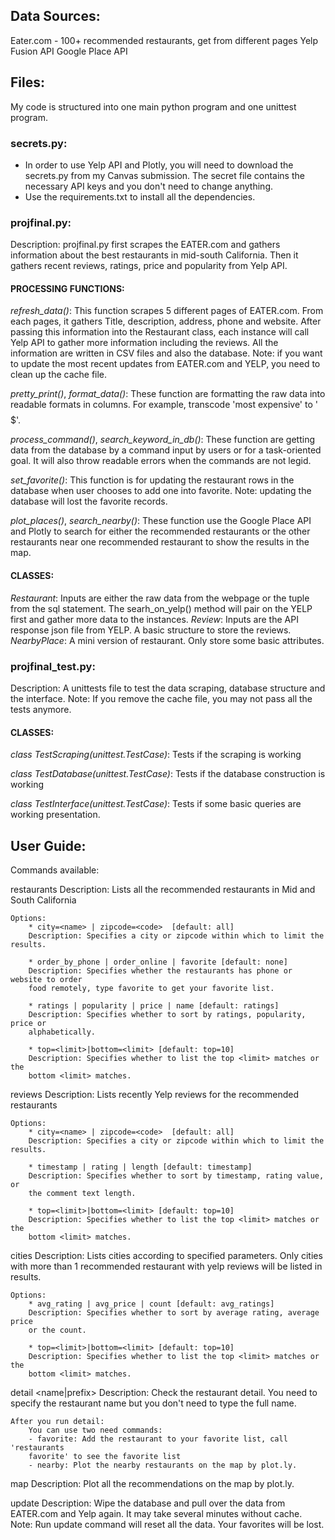 ## Data Sources:

Eater.com - 100+ recommended restaurants, get from different pages
Yelp Fusion API
Google Place API

## Files:

My code is structured into one main python program and one unittest program.

### secrets.py:

- In order to use Yelp API and Plotly, you will need to download the secrets.py from my Canvas submission. The secret file contains the necessary API keys and you don't need to change anything.
- Use the requirements.txt to install all the dependencies.

### projfinal.py:

Description: projfinal.py first scrapes the EATER.com and gathers information about the best restaurants in mid-south California. Then it gathers recent reviews, ratings, price and popularity from Yelp API.

#### PROCESSING FUNCTIONS:

_refresh_data()_: This function scrapes 5 different pages of EATER.com. From each pages, it gathers Title, description, address, phone and website. After  passing this information into the Restaurant class, each instance will call Yelp API to gather more information including the reviews. All the information are written in CSV files and also the database. Note: if you want to update the most recent updates from EATER.com and YELP, you need to clean up the cache file.

_pretty_print()_, _format_data()_: These function are formatting the raw data into readable formats in columns. For example, transcode 'most expensive' to '$$$$$'.

_process_command()_, _search_keyword_in_db()_: These function are getting data from the database by a command input by users or for a task-oriented goal. It will also throw readable errors when the commands are not legid.

_set_favorite()_: This function is for updating the restaurant rows in the database when user chooses to add one into favorite. Note: updating the database will lost the favorite records.

_plot_places()_, _search_nearby()_: These function use the Google Place API and Plotly to search for either the recommended restaurants or the other restaurants near one recommended restaurant to show the results in the map.

#### CLASSES:

_Restaurant_: Inputs are either the raw data from the webpage or the tuple from the sql statement. The searh_on_yelp() method will pair on the YELP first and gather more data to the instances.
_Review_: Inputs are the API response json file from YELP. A basic structure to store the reviews.
_NearbyPlace_: A mini version of restaurant. Only store some basic attributes.

### projfinal_test.py:

Description: A unittests file to test the data scraping, database structure and the interface. Note: If you remove the cache file, you may not pass all the tests anymore.

#### CLASSES:

_class TestScraping(unittest.TestCase)_: Tests if the scraping is working

_class TestDatabase(unittest.TestCase)_: Tests if the database construction is working

_class TestInterface(unittest.TestCase)_: Tests if some basic queries are working
presentation.


## User Guide:

Commands available:

restaurants
	Description: Lists all the recommended restaurants in Mid and South California

	Options:
		* city=<name> | zipcode=<code>  [default: all]
		Description: Specifies a city or zipcode within which to limit the results.

		* order_by_phone | order_online | favorite [default: none]
		Description: Specifies whether the restaurants has phone or website to order
		food remotely, type favorite to get your favorite list.

		* ratings | popularity | price | name [default: ratings]
		Description: Specifies whether to sort by ratings, popularity, price or
		alphabetically.

		* top=<limit>|bottom=<limit> [default: top=10]
		Description: Specifies whether to list the top <limit> matches or the
		bottom <limit> matches.

reviews
	Description: Lists recently Yelp reviews for the recommended restaurants

	Options:
		* city=<name> | zipcode=<code>  [default: all]
		Description: Specifies a city or zipcode within which to limit the results.

		* timestamp | rating | length [default: timestamp]
		Description: Specifies whether to sort by timestamp, rating value, or
		the comment text length.

		* top=<limit>|bottom=<limit> [default: top=10]
		Description: Specifies whether to list the top <limit> matches or the
		bottom <limit> matches.

cities
	Description: Lists cities according to specified parameters.
	Only cities with more than 1 recommended restaurant with yelp reviews will be
	listed in results.

	Options:
		* avg_rating | avg_price | count [default: avg_ratings]
		Description: Specifies whether to sort by average rating, average price
		or the count.

		* top=<limit>|bottom=<limit> [default: top=10]
		Description: Specifies whether to list the top <limit> matches or the
		bottom <limit> matches.

detail <name|prefix>
	Description: Check the restaurant detail. You need to specify the restaurant
	name but you don't need to type the full name.

	After you run detail:
		You can use two need commands:
		- favorite: Add the restaurant to your favorite list, call 'restaurants
		favorite' to see the favorite list
		- nearby: Plot the nearby restaurants on the map by plot.ly.

map
	Description: Plot all the recommendations on the map by plot.ly.

update
	Description: Wipe the database and pull over the data from EATER.com and Yelp
	again. It may take several minutes without cache.
	Note: Run update command will reset all the data. Your favorites will be lost.
